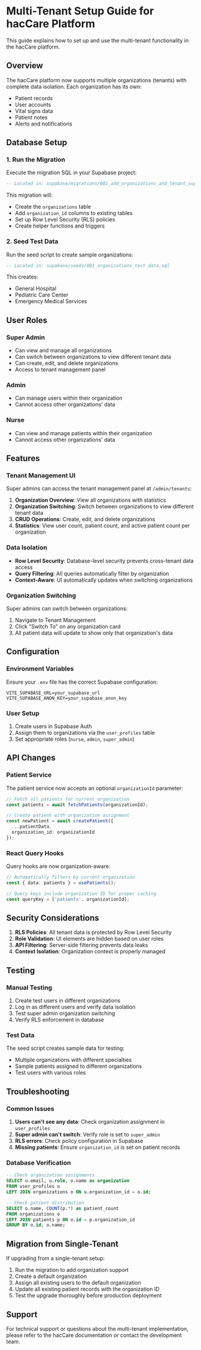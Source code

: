 # Multi-Tenant Setup Guide for hacCare Platform

This guide explains how to set up and use the multi-tenant functionality in the hacCare platform.

## Overview

The hacCare platform now supports multiple organizations (tenants) with complete data isolation. Each organization has its own:
- Patient records
- User accounts  
- Vital signs data
- Patient notes
- Alerts and notifications

## Database Setup

### 1. Run the Migration

Execute the migration SQL in your Supabase project:

```sql
-- Located in: supabase/migrations/001_add_organizations_and_tenant_support.sql
```

This migration will:
- Create the `organizations` table
- Add `organization_id` columns to existing tables
- Set up Row Level Security (RLS) policies
- Create helper functions and triggers

### 2. Seed Test Data

Run the seed script to create sample organizations:

```sql
-- Located in: supabase/seeds/001_organizations_test_data.sql
```

This creates:
- General Hospital
- Pediatric Care Center  
- Emergency Medical Services

## User Roles

### Super Admin
- Can view and manage all organizations
- Can switch between organizations to view different tenant data
- Can create, edit, and delete organizations
- Access to tenant management panel

### Admin
- Can manage users within their organization
- Cannot access other organizations' data

### Nurse
- Can view and manage patients within their organization
- Cannot access other organizations' data

## Features

### Tenant Management UI

Super admins can access the tenant management panel at `/admin/tenants`:

1. **Organization Overview**: View all organizations with statistics
2. **Organization Switching**: Switch between organizations to view different tenant data
3. **CRUD Operations**: Create, edit, and delete organizations
4. **Statistics**: View user count, patient count, and active patient count per organization

### Data Isolation

- **Row Level Security**: Database-level security prevents cross-tenant data access
- **Query Filtering**: All queries automatically filter by organization
- **Context-Aware**: UI automatically updates when switching organizations

### Organization Switching

Super admins can switch between organizations:
1. Navigate to Tenant Management
2. Click "Switch To" on any organization card
3. All patient data will update to show only that organization's data

## Configuration

### Environment Variables

Ensure your `.env` file has the correct Supabase configuration:

```env
VITE_SUPABASE_URL=your_supabase_url
VITE_SUPABASE_ANON_KEY=your_supabase_anon_key
```

### User Setup

1. Create users in Supabase Auth
2. Assign them to organizations via the `user_profiles` table
3. Set appropriate roles (`nurse`, `admin`, `super_admin`)

## API Changes

### Patient Service

The patient service now accepts an optional `organizationId` parameter:

```typescript
// Fetch all patients for current organization
const patients = await fetchPatients(organizationId);

// Create patient with organization assignment
const newPatient = await createPatient({
  ...patientData,
  organization_id: organizationId
});
```

### React Query Hooks

Query hooks are now organization-aware:

```typescript
// Automatically filters by current organization
const { data: patients } = usePatients();

// Query keys include organization ID for proper caching
const queryKey = ['patients', organizationId];
```

## Security Considerations

1. **RLS Policies**: All tenant data is protected by Row Level Security
2. **Role Validation**: UI elements are hidden based on user roles
3. **API Filtering**: Server-side filtering prevents data leaks
4. **Context Isolation**: Organization context is properly managed

## Testing

### Manual Testing

1. Create test users in different organizations
2. Log in as different users and verify data isolation
3. Test super admin organization switching
4. Verify RLS enforcement in database

### Test Data

The seed script creates sample data for testing:
- Multiple organizations with different specialties
- Sample patients assigned to different organizations
- Test users with various roles

## Troubleshooting

### Common Issues

1. **Users can't see any data**: Check organization assignment in `user_profiles`
2. **Super admin can't switch**: Verify role is set to `super_admin`
3. **RLS errors**: Check policy configuration in Supabase
4. **Missing patients**: Ensure `organization_id` is set on patient records

### Database Verification

```sql
-- Check organization assignments
SELECT u.email, u.role, o.name as organization
FROM user_profiles u
LEFT JOIN organizations o ON u.organization_id = o.id;

-- Check patient distribution
SELECT o.name, COUNT(p.*) as patient_count
FROM organizations o
LEFT JOIN patients p ON o.id = p.organization_id
GROUP BY o.id, o.name;
```

## Migration from Single-Tenant

If upgrading from a single-tenant setup:

1. Run the migration to add organization support
2. Create a default organization
3. Assign all existing users to the default organization
4. Update all existing patient records with the organization ID
5. Test the upgrade thoroughly before production deployment

## Support

For technical support or questions about the multi-tenant implementation, please refer to the hacCare documentation or contact the development team.